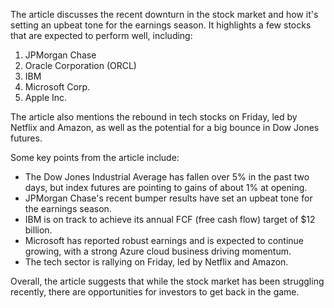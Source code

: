 The article discusses the recent downturn in the stock market and how it's setting an upbeat tone for the earnings season. It highlights a few stocks that are expected to perform well, including:

1. JPMorgan Chase
2. Oracle Corporation (ORCL)
3. IBM
4. Microsoft Corp.
5. Apple Inc.

The article also mentions the rebound in tech stocks on Friday, led by Netflix and Amazon, as well as the potential for a big bounce in Dow Jones futures.

Some key points from the article include:

* The Dow Jones Industrial Average has fallen over 5% in the past two days, but index futures are pointing to gains of about 1% at opening.
* JPMorgan Chase's recent bumper results have set an upbeat tone for the earnings season.
* IBM is on track to achieve its annual FCF (free cash flow) target of $12 billion.
* Microsoft has reported robust earnings and is expected to continue growing, with a strong Azure cloud business driving momentum.
* The tech sector is rallying on Friday, led by Netflix and Amazon.

Overall, the article suggests that while the stock market has been struggling recently, there are opportunities for investors to get back in the game.